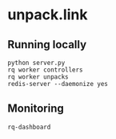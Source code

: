 # unpack.link

## Running locally
```
python server.py
rq worker controllers
rq worker unpacks
redis-server --daemonize yes
```

## Monitoring
```
rq-dashboard
```


